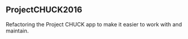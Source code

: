 ProjectCHUCK2016
---
Refactoring the Project CHUCK app to make it easier to work with and maintain.

